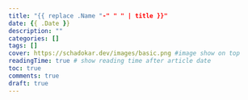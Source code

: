 ```yaml
---
title: "{{ replace .Name "-" " " | title }}"
date: {{ .Date }}
description: ""
categories: []
tags: []
cover: https://schadokar.dev/images/basic.png #image show on top
readingTime: true # show reading time after article date
toc: true
comments: true
draft: true
---
```

